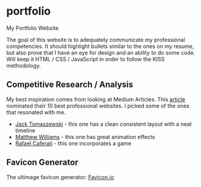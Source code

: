 # portfolio
My Portfolio Website

The goal of this website is to adequately communicate my professional competencies.  It should highlight bullets similar to the ones on my resume, but also prove that I have an eye for design and an ability to do some code.  Will keep it HTML / CSS / JavaScript in order to follow the KISS methodology.

## Competitive Research / Analysis

My best inspiration comes from looking at Medium Articles.  This [article](https://codeburst.io/10-awesome-web-developer-portfolios-d266b32e6154) nominated their 10 best professional websites.  I picked some of the ones that resonated with me.
- [Jack Tomaszewski](https://jtom.me/portfolio/) - this one has a clean consistent layout with a neat timeline
- [Matthew Williams](http://findmatthew.com) - this one has great animation effects
- [Rafael Caferati](https://caferati.me) - this one incorporates a game

## Favicon Generator
The ultimage favicon generator:  [Favicon.io](https://favicon.io/favicon-generator/)

